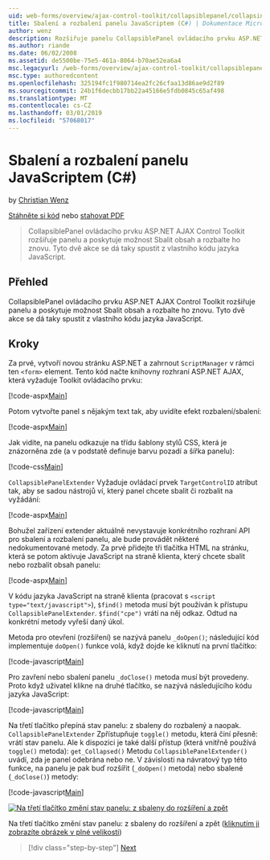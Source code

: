 ```yaml
---
uid: web-forms/overview/ajax-control-toolkit/collapsiblepanel/collapsing-and-expanding-a-panel-from-javascript-cs
title: Sbalení a rozbalení panelu JavaScriptem (C#) | Dokumentace Microsoftu
author: wenz
description: Rozšiřuje panelu CollapsiblePanel ovládacího prvku ASP.NET AJAX Control Toolkit a poskytuje možnost Sbalit obsah a rozbalte ho...
ms.author: riande
ms.date: 06/02/2008
ms.assetid: de5500be-75e5-461a-8064-b70ae52ea6a4
msc.legacyurl: /web-forms/overview/ajax-control-toolkit/collapsiblepanel/collapsing-and-expanding-a-panel-from-javascript-cs
msc.type: authoredcontent
ms.openlocfilehash: 325194fc1f980714ea2fc26cfaa13d86ae9d2f89
ms.sourcegitcommit: 24b1f6decbb17bb22a45166e5fdb0845c65af498
ms.translationtype: MT
ms.contentlocale: cs-CZ
ms.lasthandoff: 03/01/2019
ms.locfileid: "57068017"
---
```

<a name="collapsing-and-expanding-a-panel-from-javascript-c"></a>Sbalení a rozbalení panelu JavaScriptem (C#)
====================
by [Christian Wenz](https://github.com/wenz)

[Stáhněte si kód](http://download.microsoft.com/download/8/a/a/8aab3c3e-de6f-463f-805c-5fda567eef6e/CollapsiblePanel1.cs.zip) nebo [stahovat PDF](http://download.microsoft.com/download/b/6/a/b6ae89ee-df69-4c87-9bfb-ad1eb2b23373/collapsiblepanel1CS.pdf)

> CollapsiblePanel ovládacího prvku ASP.NET AJAX Control Toolkit rozšiřuje panelu a poskytuje možnost Sbalit obsah a rozbalte ho znovu. Tyto dvě akce se dá taky spustit z vlastního kódu jazyka JavaScript.


## <a name="overview"></a>Přehled

CollapsiblePanel ovládacího prvku ASP.NET AJAX Control Toolkit rozšiřuje panelu a poskytuje možnost Sbalit obsah a rozbalte ho znovu. Tyto dvě akce se dá taky spustit z vlastního kódu jazyka JavaScript.

## <a name="steps"></a>Kroky

Za prvé, vytvoří novou stránku ASP.NET a zahrnout `ScriptManager` v rámci ten `<form>` element. Tento kód načte knihovny rozhraní ASP.NET AJAX, která vyžaduje Toolkit ovládacího prvku:

[!code-aspx[Main](collapsing-and-expanding-a-panel-from-javascript-cs/samples/sample1.aspx)]

Potom vytvořte panel s nějakým text tak, aby uvidíte efekt rozbalení/sbalení:

[!code-aspx[Main](collapsing-and-expanding-a-panel-from-javascript-cs/samples/sample2.aspx)]

Jak vidíte, na panelu odkazuje na třídu šablony stylů CSS, která je znázorněna zde (a v podstatě definuje barvu pozadí a šířka panelu):

[!code-css[Main](collapsing-and-expanding-a-panel-from-javascript-cs/samples/sample3.css)]

`CollapsiblePanelExtender` Vyžaduje ovládací prvek `TargetControlID` atribut tak, aby se sadou nástrojů ví, který panel chcete sbalit či rozbalit na vyžádání:

[!code-aspx[Main](collapsing-and-expanding-a-panel-from-javascript-cs/samples/sample4.aspx)]

Bohužel zařízení extender aktuálně nevystavuje konkrétního rozhraní API pro sbalení a rozbalení panelu, ale bude provádět některé nedokumentované metody. Za prvé přidejte tři tlačítka HTML na stránku, která se potom aktivuje JavaScript na straně klienta, který chcete sbalit nebo rozbalit obsah panelu:

[!code-aspx[Main](collapsing-and-expanding-a-panel-from-javascript-cs/samples/sample5.aspx)]

V kódu jazyka JavaScript na straně klienta (pracovat s `<script type="text/javascript">`), `$find()` metoda musí být používán k přístupu `CollapsiblePanelExtender`. `$find("cpe")` vrátí na něj odkaz. Odtud na konkrétní metody vyřeší daný úkol.

Metoda pro otevření (rozšíření) se nazývá panelu `_doOpen()`; následující kód implementuje `doOpen()` funkce volá, když dojde ke kliknutí na první tlačítko:

[!code-javascript[Main](collapsing-and-expanding-a-panel-from-javascript-cs/samples/sample6.js)]

Pro zavření nebo sbalení panelu `_doClose()` metoda musí být provedeny. Proto když uživatel klikne na druhé tlačítko, se nazývá následujícího kódu jazyka JavaScript:

[!code-javascript[Main](collapsing-and-expanding-a-panel-from-javascript-cs/samples/sample7.js)]

Na třetí tlačítko přepíná stav panelu: z sbaleny do rozbalený a naopak. `CollapsiblePanelExtender` Zpřístupňuje `toggle()` metodu, která činí přesně: vrátí stav panelu. Ale k dispozici je také další přístup (která vnitřně používá `toggle()` metoda): `get_Collapsed()` Metodu `CollapsiblePanelExtender()` uvádí, zda je panel odebrána nebo ne. V závislosti na návratový typ této funkce, na panelu je pak buď rozšířit (`_doOpen()` metoda) nebo sbalené (`_doClose()`) metody:

[!code-javascript[Main](collapsing-and-expanding-a-panel-from-javascript-cs/samples/sample8.js)]


[![Na třetí tlačítko změní stav panelu: z sbaleny do rozšíření a zpět](collapsing-and-expanding-a-panel-from-javascript-cs/_static/image2.png)](collapsing-and-expanding-a-panel-from-javascript-cs/_static/image1.png)

Na třetí tlačítko změní stav panelu: z sbaleny do rozšíření a zpět ([kliknutím ji zobrazíte obrázek v plné velikosti](collapsing-and-expanding-a-panel-from-javascript-cs/_static/image3.png))

> [!div class="step-by-step"]
> [Next](collapsing-and-expanding-a-panel-from-javascript-vb.md)

